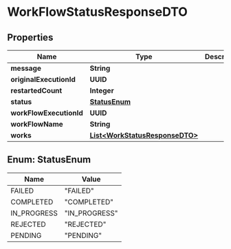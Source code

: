 

# WorkFlowStatusResponseDTO


## Properties

| Name | Type | Description | Notes |
|------------ | ------------- | ------------- | -------------|
|**message** | **String** |  |  [optional] |
|**originalExecutionId** | **UUID** |  |  [optional] |
|**restartedCount** | **Integer** |  |  [optional] |
|**status** | [**StatusEnum**](#StatusEnum) |  |  [optional] |
|**workFlowExecutionId** | **UUID** |  |  [optional] |
|**workFlowName** | **String** |  |  [optional] |
|**works** | [**List&lt;WorkStatusResponseDTO&gt;**](WorkStatusResponseDTO.md) |  |  [optional] |



## Enum: StatusEnum

| Name | Value |
|---- | -----|
| FAILED | &quot;FAILED&quot; |
| COMPLETED | &quot;COMPLETED&quot; |
| IN_PROGRESS | &quot;IN_PROGRESS&quot; |
| REJECTED | &quot;REJECTED&quot; |
| PENDING | &quot;PENDING&quot; |



